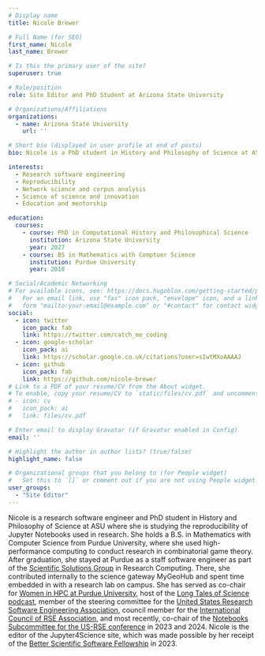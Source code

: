 ```yaml
---
# Display name
title: Nicole Brewer

# Full Name (for SEO)
first_name: Nicole
last_name: Brewer

# Is this the primary user of the site?
superuser: true

# Role/position
role: Site Editor and PhD Student at Arizona State University

# Organizations/Affiliations
organizations:
  - name: Arizona State University
    url: ''

# Short bio (displayed in user profile at end of posts)
bio: Nicole is a PhD student in History and Philosophy of Science at ASU where she is using network analysis and other methods to empirically study the reproducibility of Jupyter Notebooks used in research. 

interests:
  - Research software engineering
  - Reproducibility
  - Network science and corpus analysis
  - Science of science and innovation
  - Education and mentorship

education:
  courses:
    - course: PhD in Computational History and Philosophical Science
      institution: Arizona State University
      year: 2027
    - course: BS in Mathematics with Comptuer Science
      institution: Purdue University
      year: 2018

# Social/Academic Networking
# For available icons, see: https://docs.hugoblox.com/getting-started/page-builder/#icons
#   For an email link, use "fas" icon pack, "envelope" icon, and a link in the
#   form "mailto:your-email@example.com" or "#contact" for contact widget.
social:
  - icon: twitter
    icon_pack: fab
    link: https://twitter.com/catch_me_coding
  - icon: google-scholar
    icon_pack: ai
    link: https://scholar.google.co.uk/citations?user=sIwtMXoAAAAJ
  - icon: github
    icon_pack: fab
    link: https://github.com/nicole-brewer
# Link to a PDF of your resume/CV from the About widget.
# To enable, copy your resume/CV to `static/files/cv.pdf` and uncomment the lines below.
# - icon: cv
#   icon_pack: ai
#   link: files/cv.pdf

# Enter email to display Gravatar (if Gravatar enabled in Config)
email: ''

# Highlight the author in author lists? (true/false)
highlight_name: false

# Organizational groups that you belong to (for People widget)
#   Set this to `[]` or comment out if you are not using People widget.
user_groups:
  - "Site Editor"
---
```


Nicole is a research software engineer and PhD student in History and Philosophy of Science at ASU where she is studying the reproducibility of Jupyter Notebooks used in research. She holds a B.S. in Mathematics with Computer Science from Purdue University, where she used high-performance computing to conduct research in combinatorial game theory. After graduation, she stayed at Purdue as a staff software engineer as part of the [Scientific Solutions Group](https://communityhub.purdue.edu/groups/ssg/overview) in Research Computing. There, she contributed internally to the science gateway MyGeoHub and spent time embedded in with a research lab on campus. She has served as co-chair for [Women in HPC at Purdue University](https://www.rcac.purdue.edu/whpc), host of the [Long Tales of Science podcast](https://www.nicole-brewer.com/long-tales-of-science/), member of the steering committee for the [United States Research Software Engineering Association](https://us-rse.org/about/steering-committee/), council member for the [International Council of RSE Association](https://researchsoftware.org/council.html), and most recently, co-chair of the [Notebooks Subcommittee for the US-RSE conference](https://us-rse.org/usrse23/participate/notebooks/) in 2023 and 2024. Nicole is the editor of the Jupyter4Science site, which was made possible by her receipt of the [Better Scientific Software Fellowship](https://bssw.io/fellows/nicole-brewer) in 2023.
